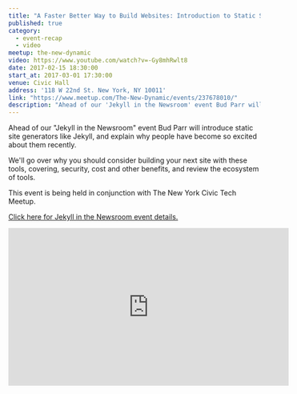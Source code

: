 ```yaml
---
title: "A Faster Better Way to Build Websites: Introduction to Static Site Generators"
published: true
category:
  - event-recap
  - video
meetup: the-new-dynamic
video: https://www.youtube.com/watch?v=-Gy8mhRwlt8
date: 2017-02-15 18:30:00
start_at: 2017-03-01 17:30:00
venue: Civic Hall
address: '118 W 22nd St. New York, NY 10011'
link: "https://www.meetup.com/The-New-Dynamic/events/237678010/"
description: "Ahead of our 'Jekyll in the Newsroom' event Bud Parr will introduce static site generators like Jekyll, and explain why people have become so excited about them recently."
---
```

Ahead of our "Jekyll in the Newsroom" event Bud Parr will introduce static site generators like Jekyll, and explain why people have become so excited about them recently.

We'll go over why you should consider building your next site with these tools, covering, security, cost and other benefits, and review the ecosystem of tools.


This event is being held in conjunction with The New York Civic Tech Meetup.



[Click here for Jekyll in the Newsroom event details.](https://www.meetup.com/The-New-Dynamic/events/237626879/ )

<div class="embed-container">
<iframe width="560" height="315" src="https://www.youtube.com/embed/videoseries?list=PLHSBYD3ClyvMFhwkfNVO3dHXxKsewFQwN" frameborder="0" allowfullscreen></iframe>
</div>
